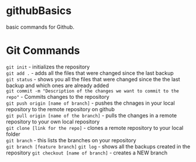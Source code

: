 # githubBasics
basic commands for Github.

# Git Commands

`git init` - initializes the repository        
`git add .` - adds all the files that were changed since the last backup      
`git status` - shows you all the files that were  changed since the the last backup and which ones are already added      
`git commit -m "Description of the changes we want to commit to the repo"` - Commits changes to the repository      
`git push origin [name of branch]` - pushes the chnages in your local repository to the remote repository on github      
`git pull origin [name of the branch]` - pulls the changes in a remote repository to your own local repository       
`git clone [link for the repo]` - clones a remote repository to your local folder          
`git branch` - this lists the branches on your repository    
`git branch [feature branch]`
`git log` - shows all the backups created in the repository
`git checkout [name of branch]` - creates a NEW branch 
